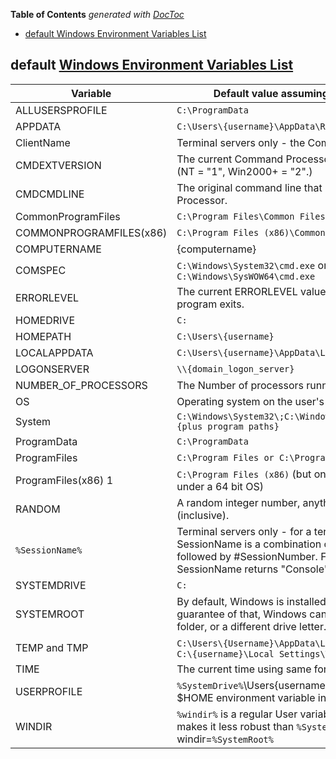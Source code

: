 <!-- START doctoc generated TOC please keep comment here to allow auto update -->
<!-- DON'T EDIT THIS SECTION, INSTEAD RE-RUN doctoc TO UPDATE -->
**Table of Contents**  *generated with [DocToc](https://github.com/thlorenz/doctoc)*

- [default Windows Environment Variables List](#default-windows-environment-variables-list)

<!-- END doctoc generated TOC please keep comment here to allow auto update -->


## default [Windows Environment Variables List](https://ss64.com/nt/syntax-variables.html)
| Variable                | Default value assuming the system drive is C:                                                                                                                                                 |
| -                       | -                                                                                                                                                                                             |
| ALLUSERSPROFILE         | `C:\ProgramData`                                                                                                                                                                              |
| APPDATA                 | `C:\Users\{username}\AppData\Roaming`                                                                                                                                                         |
| ClientName              | Terminal servers only - the ComputerName of a remote host.                                                                                                                                    |
| CMDEXTVERSION           | The current Command Processor Extensions version number. (NT = "1", Win2000+ = "2".)                                                                                                          |
| CMDCMDLINE              | The original command line that invoked the Command Processor.                                                                                                                                 |
| CommonProgramFiles      | `C:\Program Files\Common Files`                                                                                                                                                               |
| COMMONPROGRAMFILES(x86) | `C:\Program Files (x86)\Common Files`                                                                                                                                                         |
| COMPUTERNAME            | {computername}                                                                                                                                                                                |
| COMSPEC                 | `C:\Windows\System32\cmd.exe` or if running a 32 bit WOW - `C:\Windows\SysWOW64\cmd.exe`                                                                                                      |
| ERRORLEVEL              | The current ERRORLEVEL value, automatically set when a program exits.                                                                                                                         |
| HOMEDRIVE               | `C:`                                                                                                                                                                                          |
| HOMEPATH                | `C:\Users\{username}`                                                                                                                                                                         |
| LOCALAPPDATA            | `C:\Users\{username}\AppData\Local`                                                                                                                                                           |
| LOGONSERVER             | `\\{domain_logon_server}`                                                                                                                                                                     |
| NUMBER_OF_PROCESSORS    | The Number of processors running on the machine.                                                                                                                                              |
| OS                      | Operating system on the user's workstation.                                                                                                                                                   |
| System                  | `C:\Windows\System32\;C:\Windows\;C:\Windows\System32\Wbem;{plus program paths}`                                                                                                              |
| ProgramData             | `C:\ProgramData`                                                                                                                                                                              |
| ProgramFiles            | `C:\Program Files or C:\Program Files (x86)`                                                                                                                                                  |
| ProgramFiles(x86) 1     | `C:\Program Files (x86)`   (but only available when running under a 64 bit OS)                                                                                                                |
| RANDOM                  | A random integer number, anything from 0 to 32,767 (inclusive).                                                                                                                               |
| `%SessionName%`         | Terminal servers only - for a terminal server session, SessionName is a combination of the connection name, followed by #SessionNumber. For a console session, SessionName returns "Console". |
| SYSTEMDRIVE             | `C:`                                                                                                                                                                                          |
| SYSTEMROOT              | By default, Windows is installed to C:\Windows but there's no guarantee of that, Windows can be installed to a different folder, or a different drive letter.                                 |
| TEMP and TMP            | `C:\Users\{Username}\AppData\Local\Temp`; Under XP this was `C:\{username}\Local Settings\Temp`                                                                                               |
| TIME                    | The current time using same format as TIME.                                                                                                                                                   |
| USERPROFILE             | `%SystemDrive%`\Users\{username}. This is equivalent to the $HOME environment variable in Unix/Linux                                                                                          |
| WINDIR                  | `%windir%` is a regular User variable and can be changed, which makes it less robust than `%SystemRoot%`; Set by default as windir=`%SystemRoot%`                                             |

